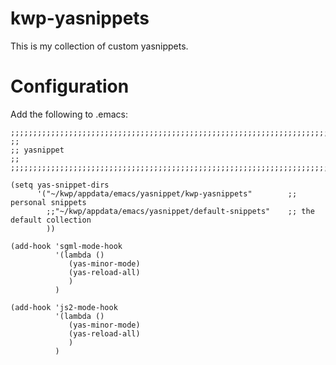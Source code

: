 kwp-yasnippets
==============

This is my collection of custom yasnippets.

# Configuration

Add the following to .emacs:

```
;;;;;;;;;;;;;;;;;;;;;;;;;;;;;;;;;;;;;;;;;;;;;;;;;;;;;;;;;;;;;;;;;;;;;;;;;;;;;;
;;
;; yasnippet
;;
;;;;;;;;;;;;;;;;;;;;;;;;;;;;;;;;;;;;;;;;;;;;;;;;;;;;;;;;;;;;;;;;;;;;;;;;;;;;;;

(setq yas-snippet-dirs
      '("~/kwp/appdata/emacs/yasnippet/kwp-yasnippets"        ;; personal snippets
        ;;"~/kwp/appdata/emacs/yasnippet/default-snippets"    ;; the default collection
        ))

(add-hook 'sgml-mode-hook
          '(lambda ()
             (yas-minor-mode)
             (yas-reload-all)
             )
          )

(add-hook 'js2-mode-hook
          '(lambda ()
             (yas-minor-mode)
             (yas-reload-all)
             )
          )
```
